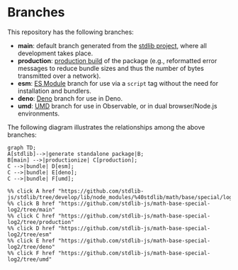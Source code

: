 <!--

@license Apache-2.0

Copyright (c) 2022 The Stdlib Authors.

Licensed under the Apache License, Version 2.0 (the "License");
you may not use this file except in compliance with the License.
You may obtain a copy of the License at

    http://www.apache.org/licenses/LICENSE-2.0

Unless required by applicable law or agreed to in writing, software
distributed under the License is distributed on an "AS IS" BASIS,
WITHOUT WARRANTIES OR CONDITIONS OF ANY KIND, either express or implied.
See the License for the specific language governing permissions and
limitations under the License.

-->

# Branches

This repository has the following branches:

-   **main**: default branch generated from the [stdlib project][stdlib-url], where all development takes place.
-   **production**: [production build][production-url] of the package (e.g., reformatted error messages to reduce bundle sizes and thus the number of bytes transmitted over a network).
-   **esm**: [ES Module][esm-url] branch for use via a `script` tag without the need for installation and bundlers.
-   **deno**: [Deno][deno-url] branch for use in Deno.
-   **umd**: [UMD][umd-url] branch for use in Observable, or in dual browser/Node.js environments.

The following diagram illustrates the relationships among the above branches:

```mermaid
graph TD;
A[stdlib]-->|generate standalone package|B;
B[main] -->|productionize| C[production];
C -->|bundle| D[esm];
C -->|bundle| E[deno];
C -->|bundle| F[umd];

%% click A href "https://github.com/stdlib-js/stdlib/tree/develop/lib/node_modules/%40stdlib/math/base/special/log2"
%% click B href "https://github.com/stdlib-js/math-base-special-log2/tree/main"
%% click C href "https://github.com/stdlib-js/math-base-special-log2/tree/production"
%% click D href "https://github.com/stdlib-js/math-base-special-log2/tree/esm"
%% click E href "https://github.com/stdlib-js/math-base-special-log2/tree/deno"
%% click F href "https://github.com/stdlib-js/math-base-special-log2/tree/umd"
```

[stdlib-url]: https://github.com/stdlib-js/stdlib/tree/develop/lib/node_modules/%40stdlib/math/base/special/log2
[production-url]: https://github.com/stdlib-js/math-base-special-log2/tree/production
[deno-url]: https://github.com/stdlib-js/math-base-special-log2/tree/deno
[umd-url]: https://github.com/stdlib-js/math-base-special-log2/tree/umd
[esm-url]: https://github.com/stdlib-js/math-base-special-log2/tree/esm